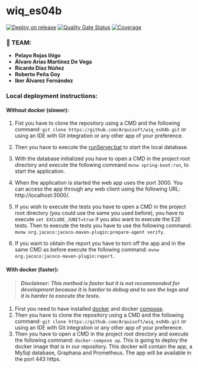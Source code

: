# wiq_es04b

[![Deploy on release](https://github.com/Arquisoft/wiq_es04b/actions/workflows/release.yml/badge.svg)](https://github.com/Arquisoft/wiq_es04b/actions/workflows/release.yml)
[![Quality Gate Status](https://sonarcloud.io/api/project_badges/measure?project=Arquisoft_wiq_es04b&metric=alert_status)](https://sonarcloud.io/summary/overall?id=Arquisoft_wiq_es04b)
[![Coverage](https://sonarcloud.io/api/project_badges/measure?project=Arquisoft_wiq_es04b&metric=coverage)](https://sonarcloud.io/summary/overall?id=Arquisoft_wiq_es04b)

### 🚀 TEAM:

- **Pelayo Rojas Iñigo**
- **Álvaro Arias Martínez De Vega**
- **Ricardo Díaz Núñez**
- **Roberto Peña Goy**
- **Iker Álvarez Fernández**

### Local deployment instructions:

#### Without docker (slower):

1. Fist you have to clone the repository using a CMD and the following command: `git clone https://github.com/Arquisoft/wiq_es04b.git` or using an IDE with Git integration or any other app of your preference.

2. Then you have to execute the [runServer.bat](https://github.com/Arquisoft/wiq_es04b/blob/master/database/hsqldb/bin/runServer.bat) to start the local database.

3. With the database initialized you have to open a CMD in the project root directory and execute the following command `mvnw spring-boot:run`, to start the application.

4. When the application is started the web app uses the port 3000. You can access the app through any web client using the following URL: http://localhost:3000/.

5. If you wish to execute the tests you have to open a CMD in the project root directory (you could use the same you used before), you have to execute `set EXCLUDE_JUNIT=true` if you also want to execute the E2E tests. Then to execute the tests you have to use the following command: `mvnw org.jacoco:jacoco-maven-plugin:prepare-agent verify`.

6. If you want to obtain the report you have to torn off the app and in the same CMD as before execute the following command: `mvnw org.jacoco:jacoco-maven-plugin:report`.

#### With docker (faster):

> #### *Disclaimer: This method is faster but it is not recommended for development because it is harder to debug and to see the logs and it is harder to execute the tests.*

1. First you need to have installed [docker](https://www.docker.com/#build) and docker [compose](https://docs.docker.com/compose/install/).
2. Then you have to clone the repository using a CMD and the following command: `git clone https://github.com/Arquisoft/wiq_es04b.git` or using an IDE with Git integration or any other app of your preference.
3. Then you have to open a CMD in the project root directory and execute the following command: `docker-compose up`. This is going to deploy the docker image that is in our repository. This docker will contain the app, a MySql database, Graphana and Prometheus. The app will be available in the port 443 https.